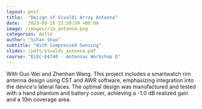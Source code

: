 ```yaml
---
layout: post
title:  "Design of Vivaldi Array Antenna"
date:   2023-09-16 22:20:59 +00:00
image: /images/rim_antenna.png
categories: Aalto
author: "Sihan Shao"
subtitle: "With Compressed Sensing"
slides: /pdfs/Vivaldi_antenna.pdf
course: "ELEC-E4740 - Antennas Workshop D"
---
```


With Guo Wei and Zhenhan Wang. This project includes a smartwatch rim antenna design using CST and AWR software, emphasizing integration into the device's lateral faces. The optimal design was manufactured and tested with a hand phantom and battery cover, achieving a -1.0 dB realized gain and a 10m coverage area.
